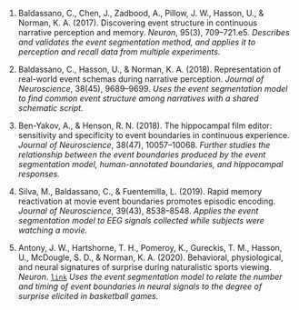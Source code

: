 1. Baldassano, C., Chen, J., Zadbood, A., Pillow, J. W., Hasson, U., & Norman, K. A. (2017). Discovering event structure in continuous narrative perception and memory. *Neuron*, 95(3), 709–721.e5. *Describes and validates the event segmentation method, and applies it to perception and recall data from multiple experiments.*

2. Baldassano, C., Hasson, U., & Norman, K. A. (2018). Representation of real-world event schemas during narrative perception. *Journal of Neuroscience*, 38(45), 9689–9699. *Uses the event segmentation model to find common event structure among narratives with a shared schematic script.*

3. Ben-Yakov, A., & Henson, R. N. (2018). The hippocampal film editor: sensitivity and specificity to event boundaries in continuous experience. *Journal of Neuroscience*, 38(47), 10057–10068. *Further studies the relationship between the event boundaries produced by the event segmentation model, human-annotated boundaries, and hippocampal responses.*

4. Silva, M., Baldassano, C., & Fuentemilla, L. (2019). Rapid memory reactivation at movie event boundaries promotes episodic encoding. *Journal of Neuroscience*, 39(43), 8538–8548. *Applies the event segmentation model to EEG signals collected while subjects were watching a movie.*

5. Antony, J. W., Hartshorne, T. H., Pomeroy, K., Gureckis, T. M., Hasson, U., McDougle, S. D., & Norman, K. A. (2020). Behavioral, physiological, and neural signatures of surprise during naturalistic sports viewing. *Neuron*. [`link`](https://doi.org/10.1016/j.neuron.2020.10.029) *Uses the event segmentation model to relate the number and timing of event boundaries in neural signals  to the degree of surprise elicited in basketball games.*
